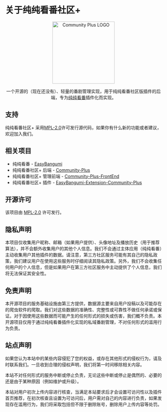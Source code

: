 # 关于纯纯看番社区+

<p align="center">
<a href="https://github.com/easybangumiorg/Community-Plus" target="blank"><img
    src="https://easybangumi.org/icons/FAVICON-RAW.png" width="200" alt="Community Plus LOGO" /></a>
</p>

<p align="center">一个开源的（现在还没有）、轻量的番剧管理实现，用于纯纯看番社区版插件的后端，专为<a href="https://github.com/easybangumiorg/EasyBangumi"
    target="blank">纯纯看番</a>插件化而实现。</p>

## 支持

纯纯看番社区+ 采用[MPL-2.0](./LICENSE)许可发行源代码，如果你有什么新的功能或者建议，欢迎加入我们。

## 相关项目

- 纯纯看番 - [EasyBangumi](https://github.com/easybangumiorg/EasyBangumi)
- 纯纯看番社区+ 后端 - [Community-Plus](https://github.com/easybangumiorg/Community-Plus/)
- 纯纯看番社区+ 管理前端 - [Community-Plus-FrontEnd](https://github.com/easybangumiorg/Community-Plus-FrontEnd)
- 纯纯看番社区+ 插件 - [EasyBangumi-Extension-Community-Plus](https://github.com/easybangumiorg/EasyBangumi-Extension-Community-Plus)

## 开源许可

该项目由 [MPL-2.0](https://www.mozilla.org/en-US/MPL/2.0/) 许可发行。

## 隐私声明

本项目仅收集用户昵称、邮箱（如果用户提供）、头像地址及播放历史（用于推荐算法），并不会额外收集用户的其他个人信息。我们不会通过主体应用（纯纯看番）主动收集用户其他插件的数据。请注意，第三方社区服务可能有其自己的隐私政策，我们建议用户在使用这些服务时仔细阅读其隐私政策。另外，我们不会收集任何用户的个人信息，但是如果用户在第三方社区服务中主动提供了个人信息，我们将无法保证其安全性。

## 免责声明

本开源项目的服务基础设施由第三方提供，数据源主要来自用户投稿以及可能存在的爬虫软件的爬取。我们对这些数据的准确性、完整性或可靠性不做任何承诺或保证。对于因使用这些数据而可能产生的任何形式的损失或伤害，我们概不负责。本开源项目仅用于通过纯纯看番插件化实现的私域番剧管理，不对任何形式的滥用行为负责。

## 站点声明

如果您认为本站中的某些内容侵犯了您的权益，或存在其他形式的侵权行为，请及时联系我们。一旦收到合理的侵权声明，我们将第一时间移除相关内容。

本站不对任何形式的服务中断或停止负责，无论这些中断或停止是偶然的、必要的还是由于某种原因（例如维护或升级）。

本站对用户初次上传内容进行核查，当满足本站要求后才会设置可访问性以及插件首页推荐，在初次核查且设置为可访问后，用户需对自己的内容进行负责，如果发现存在滥用行为，我们将采取包括但不限于删除账号，删除用户上传内容等处罚。
